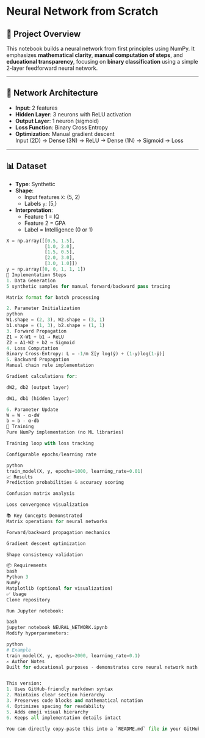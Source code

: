 # Neural Network from Scratch

## 📌 Project Overview  
This notebook builds a neural network from first principles using NumPy. It emphasizes **mathematical clarity**, **manual computation of steps**, and **educational transparency**, focusing on **binary classification** using a simple 2-layer feedforward neural network.

---

## 🧠 Network Architecture  
- **Input**: 2 features  
- **Hidden Layer**: 3 neurons with ReLU activation  
- **Output Layer**: 1 neuron (sigmoid)  
- **Loss Function**: Binary Cross Entropy  
- **Optimization**: Manual gradient descent  
Input (2D) → Dense (3N) → ReLU → Dense (1N) → Sigmoid → Loss


---

## 📊 Dataset  
- **Type**: Synthetic  
- **Shape**:  
  - Input features `X`: (5, 2)  
  - Labels `y`: (5,)  
- **Interpretation**:  
  - Feature 1 = IQ  
  - Feature 2 = GPA  
  - Label = Intelligence (0 or 1)  

```python  
X = np.array([[0.5, 1.5],  
              [1.0, 2.0],  
              [1.5, 0.5],  
              [2.0, 3.0],  
              [3.0, 1.0]])  
y = np.array([0, 0, 1, 1, 1])  
🔧 Implementation Steps
1. Data Generation
5 synthetic samples for manual forward/backward pass tracing

Matrix format for batch processing

2. Parameter Initialization
python
W1.shape = (2, 3), W2.shape = (3, 1)  
b1.shape = (1, 3), b2.shape = (1, 1)  
3. Forward Propagation
Z1 = X·W1 + b1 → ReLU  
Z2 = A1·W2 + b2 → Sigmoid  
4. Loss Computation
Binary Cross-Entropy: L = -1/m Σ[y log(ŷ) + (1-y)log(1-ŷ)]
5. Backward Propagation
Manual chain rule implementation

Gradient calculations for:

dW2, db2 (output layer)

dW1, db1 (hidden layer)

6. Parameter Update
W = W - α·dW  
b = b - α·db  
🧪 Training
Pure NumPy implementation (no ML libraries)

Training loop with loss tracking

Configurable epochs/learning rate

python
train_model(X, y, epochs=1000, learning_rate=0.01)  
📈 Results
Prediction probabilities & accuracy scoring

Confusion matrix analysis

Loss convergence visualization

📚 Key Concepts Demonstrated
Matrix operations for neural networks

Forward/backward propagation mechanics

Gradient descent optimization

Shape consistency validation

📦 Requirements
bash
Python 3  
NumPy  
Matplotlib (optional for visualization)  
✅ Usage
Clone repository

Run Jupyter notebook:

bash
jupyter notebook NEURAL_NETWORK.ipynb  
Modify hyperparameters:

python
# Example  
train_model(X, y, epochs=2000, learning_rate=0.1)  
✍️ Author Notes
Built for educational purposes - demonstrates core neural network math without abstraction. Ideal for learners wanting to understand DL fundamentals.


This version:
1. Uses GitHub-friendly markdown syntax
2. Maintains clear section hierarchy
3. Preserves code blocks and mathematical notation
4. Optimizes spacing for readability
5. Adds emoji visual hierarchy
6. Keeps all implementation details intact

You can directly copy-paste this into a `README.md` file in your GitHub repository.
